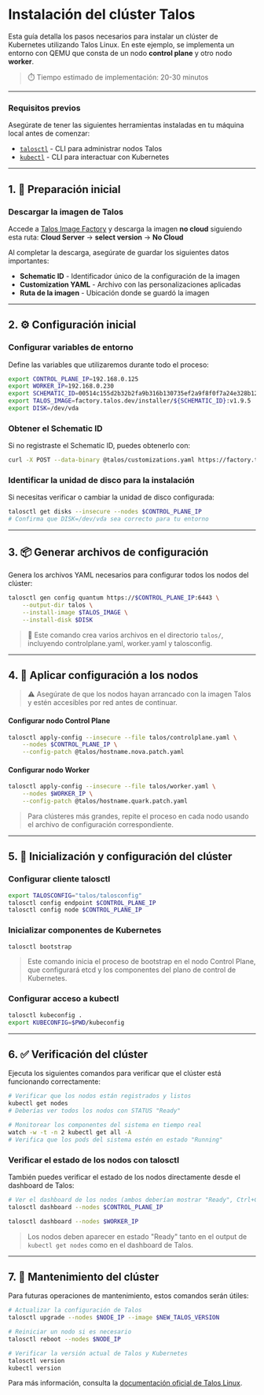 # Instalación del clúster Talos

Esta guía detalla los pasos necesarios para instalar un clúster de Kubernetes utilizando Talos Linux. En este ejemplo, se implementa un entorno con QEMU que consta de un nodo **control plane** y otro nodo **worker**.

> ⏱️ Tiempo estimado de implementación: 20-30 minutos

---

### Requisitos previos

Asegúrate de tener las siguientes herramientas instaladas en tu máquina local antes de comenzar:

- [`talosctl`](https://www.talos.dev/latest/introduction/getting-started/installation/) - CLI para administrar nodos Talos
- [`kubectl`](https://kubernetes.io/docs/tasks/tools/) - CLI para interactuar con Kubernetes

---

## 1. 🧰 Preparación inicial

### Descargar la imagen de Talos

Accede a [Talos Image Factory](https://factory.talos.dev/) y descarga la imagen **no cloud** siguiendo esta ruta: 
**Cloud Server** → **select version** → **No Cloud**

Al completar la descarga, asegúrate de guardar los siguientes datos importantes:

- **Schematic ID** - Identificador único de la configuración de la imagen
- **Customization YAML** - Archivo con las personalizaciones aplicadas
- **Ruta de la imagen** - Ubicación donde se guardó la imagen

---

## 2. ⚙️ Configuración inicial

### Configurar variables de entorno

Define las variables que utilizaremos durante todo el proceso:

```bash
export CONTROL_PLANE_IP=192.168.0.125
export WORKER_IP=192.168.0.230
export SCHEMATIC_ID=00514c155d2b32b2fa9b316b130735ef2a9f8f0f7a24e328b12d8a990b550a49
export TALOS_IMAGE=factory.talos.dev/installer/${SCHEMATIC_ID}:v1.9.5
export DISK=/dev/vda
```

### Obtener el Schematic ID

Si no registraste el Schematic ID, puedes obtenerlo con:

```bash
curl -X POST --data-binary @talos/customizations.yaml https://factory.talos.dev/schematics
```

### Identificar la unidad de disco para la instalación

Si necesitas verificar o cambiar la unidad de disco configurada:

```bash
talosctl get disks --insecure --nodes $CONTROL_PLANE_IP
# Confirma que DISK=/dev/vda sea correcto para tu entorno
```

---

## 3. 📦 Generar archivos de configuración

Genera los archivos YAML necesarios para configurar todos los nodos del clúster:

```bash
talosctl gen config quantum https://$CONTROL_PLANE_IP:6443 \
    --output-dir talos \
    --install-image $TALOS_IMAGE \
    --install-disk $DISK
```

> 📝 Este comando crea varios archivos en el directorio `talos/`, incluyendo controlplane.yaml, worker.yaml y talosconfig.

---

## 4. 🚀 Aplicar configuración a los nodos

> ⚠️ Asegúrate de que los nodos hayan arrancado con la imagen Talos y estén accesibles por red antes de continuar.

#### Configurar nodo Control Plane

```bash
talosctl apply-config --insecure --file talos/controlplane.yaml \
    --nodes $CONTROL_PLANE_IP \
    --config-patch @talos/hostname.nova.patch.yaml
```

#### Configurar nodo Worker

```bash
talosctl apply-config --insecure --file talos/worker.yaml \
    --nodes $WORKER_IP \
    --config-patch @talos/hostname.quark.patch.yaml
```

> Para clústeres más grandes, repite el proceso en cada nodo usando el archivo de configuración correspondiente.

---

## 5. 🔧 Inicialización y configuración del clúster

### Configurar cliente talosctl

```bash
export TALOSCONFIG="talos/talosconfig"
talosctl config endpoint $CONTROL_PLANE_IP
talosctl config node $CONTROL_PLANE_IP
```

### Inicializar componentes de Kubernetes

```bash
talosctl bootstrap
```

> Este comando inicia el proceso de bootstrap en el nodo Control Plane, que configurará etcd y los componentes del plano de control de Kubernetes.

### Configurar acceso a kubectl

```bash
talosctl kubeconfig .
export KUBECONFIG=$PWD/kubeconfig
```

---

## 6. ✅ Verificación del clúster

Ejecuta los siguientes comandos para verificar que el clúster está funcionando correctamente:

```bash
# Verificar que los nodos están registrados y listos
kubectl get nodes
# Deberías ver todos los nodos con STATUS "Ready"

# Monitorear los componentes del sistema en tiempo real
watch -w -t -n 2 kubectl get all -A
# Verifica que los pods del sistema estén en estado "Running"
```

### Verificar el estado de los nodos con talosctl

También puedes verificar el estado de los nodos directamente desde el dashboard de Talos:

```bash
# Ver el dashboard de los nodos (ambos deberían mostrar "Ready", Ctrl+C para salir del dashboard)
talosctl dashboard --nodes $CONTROL_PLANE_IP

talosctl dashboard --nodes $WORKER_IP
```

> Los nodos deben aparecer en estado "Ready" tanto en el output de `kubectl get nodes` como en el dashboard de Talos.

---

## 7. 📝 Mantenimiento del clúster

Para futuras operaciones de mantenimiento, estos comandos serán útiles:

```bash
# Actualizar la configuración de Talos
talosctl upgrade --nodes $NODE_IP --image $NEW_TALOS_VERSION

# Reiniciar un nodo si es necesario
talosctl reboot --nodes $NODE_IP

# Verificar la versión actual de Talos y Kubernetes
talosctl version
kubectl version
```

Para más información, consulta la [documentación oficial de Talos Linux](https://www.talos.dev/).

